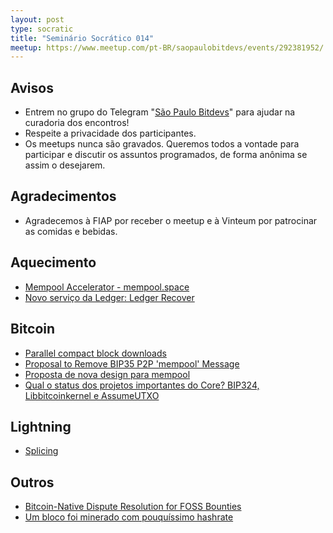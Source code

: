 ```yaml
---
layout: post
type: socratic
title: "Seminário Socrático 014"
meetup: https://www.meetup.com/pt-BR/saopaulobitdevs/events/292381952/
---
```


## Avisos

- Entrem no grupo do Telegram "[São Paulo Bitdevs](https://t.me/joinchat/lHusQ1bV9fUyNDY5)" para ajudar na curadoria dos encontros!
- Respeite a privacidade dos participantes. 
- Os meetups nunca são gravados. Queremos todos a vontade para participar e discutir os assuntos programados, de forma anônima se assim o desejarem.

## Agradecimentos

- Agradecemos à FIAP por receber o meetup e à Vinteum por patrocinar as comidas e bebidas.

## Aquecimento

- [Mempool Accelerator - mempool.space](https://twitter.com/mempool/status/1659619347910803466)
- [Novo serviço da Ledger: Ledger Recover](https://www.ledger.com/academy/what-is-ledger-recover)

## Bitcoin

- [Parallel compact block downloads](https://github.com/bitcoin/bitcoin/pull/27626)
- [Proposal to Remove BIP35 P2P 'mempool' Message](https://lists.linuxfoundation.org/pipermail/bitcoin-dev/2023-April/021562.html)
- [Proposta de nova design para mempool](https://github.com/bitcoin/bitcoin/issues/27677)
- [Qual o status dos projetos importantes do Core? BIP324, Libbitcoinkernel e AssumeUTXO](https://github.com/bitcoin/bitcoin/projects)

## Lightning

- [Splicing](https://lightningsplice.com/splicing_explained.html)

## Outros

- [Bitcoin-Native Dispute Resolution for FOSS Bounties](https://twitter.com/wadaniel/status/1658575110096207873?t=ZQ5U0fErYSt08BEEKMfiZg&s=08)
- [Um bloco foi minerado com pouquíssimo hashrate](https://twitter.com/ckpooldev/status/1660799764332519425)
